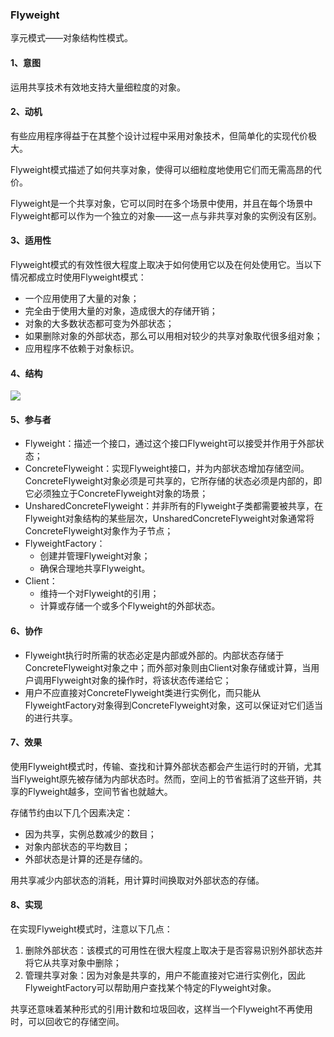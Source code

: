 ### Flyweight

享元模式——对象结构性模式。

#### 1、意图

运用共享技术有效地支持大量细粒度的对象。

#### 2、动机

有些应用程序得益于在其整个设计过程中采用对象技术，但简单化的实现代价极大。

Flyweight模式描述了如何共享对象，使得可以细粒度地使用它们而无需高昂的代价。

Flyweight是一个共享对象，它可以同时在多个场景中使用，并且在每个场景中Flyweight都可以作为一个独立的对象——这一点与非共享对象的实例没有区别。

#### 3、适用性

Flyweight模式的有效性很大程度上取决于如何使用它以及在何处使用它。当以下情况都成立时使用Flyweight模式：

- 一个应用使用了大量的对象；
- 完全由于使用大量的对象，造成很大的存储开销；
- 对象的大多数状态都可变为外部状态；
- 如果删除对象的外部状态，那么可以用相对较少的共享对象取代很多组对象；
- 应用程序不依赖于对象标识。

#### 4、结构

![](/Users/moyee/ant-repo/github/designPatterns/patterns/Flyweight/doc/flyweight.png)

#### 5、参与者

- Flyweight：描述一个接口，通过这个接口Flyweight可以接受并作用于外部状态；
- ConcreteFlyweight：实现Flyweight接口，并为内部状态增加存储空间。ConcreteFlyweight对象必须是可共享的，它所存储的状态必须是内部的，即它必须独立于ConcreteFlyweight对象的场景；
- UnsharedConcreteFlyweight：并非所有的Flyweight子类都需要被共享，在Flyweight对象结构的某些层次，UnsharedConcreteFlyweight对象通常将ConcreteFlyweight对象作为子节点；
- FlyweightFactory：
  - 创建并管理Flyweight对象；
  - 确保合理地共享Flyweight。
- Client：
  - 维持一个对Flyweight的引用；
  - 计算或存储一个或多个Flyweight的外部状态。

#### 6、协作

- Flyweight执行时所需的状态必定是内部或外部的。内部状态存储于ConcreteFlyweight对象之中；而外部对象则由Client对象存储或计算，当用户调用Flyweight对象的操作时，将该状态传递给它；
- 用户不应直接对ConcreteFlyweight类进行实例化，而只能从FlyweightFactory对象得到ConcreteFlyweight对象，这可以保证对它们适当的进行共享。

#### 7、效果

使用Flyweight模式时，传输、查找和计算外部状态都会产生运行时的开销，尤其当Flyweight原先被存储为内部状态时。然而，空间上的节省抵消了这些开销，共享的Flyweight越多，空间节省也就越大。

存储节约由以下几个因素决定：

- 因为共享，实例总数减少的数目；
- 对象内部状态的平均数目；
- 外部状态是计算的还是存储的。

用共享减少内部状态的消耗，用计算时间换取对外部状态的存储。

#### 8、实现

在实现Flyweight模式时，注意以下几点：

1. 删除外部状态：该模式的可用性在很大程度上取决于是否容易识别外部状态并将它从共享对象中删除；
2. 管理共享对象：因为对象是共享的，用户不能直接对它进行实例化，因此FlyweightFactory可以帮助用户查找某个特定的Flyweight对象。

共享还意味着某种形式的引用计数和垃圾回收，这样当一个Flyweight不再使用时，可以回收它的存储空间。

